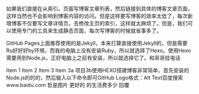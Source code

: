 如果我们直接在从索引。页面写博客文章列表，然后链接到具体的博客文章页面，这样当然也不会影响到博客内容的访问。但是这样要写博客的效率太低了，每次新增博客不仅要写文章详情页，去修改主页的索引，这样就太麻烦了。但是，我们可以使用专门的工具来生成静态页面，每次写博客的时候就省事多了。

GitHub Pages上面推荐使用的是Jekyll，本来打算直接使用Jekyll的，但是需要Ru好好好by环境，而我的电脑上没有安装Ruby，所以就选择了Hexo。使用Hexo需要用到Node.js，正好电脑上之前有安装，所以就选择它了。和哥哥挂电话

Item 1
Item 2
Item 3
Item 3a
项目3b使用HEXO搭建博客非常简单，首先安装的Node.js的的的，然后输入以下命令即可GitHub Logo格式：Alt Text百度搜索www.baidu.com
哲是图片
更好的
的生活费多少
回覆          
